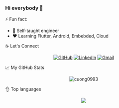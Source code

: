 ### Hi everybody 👋


⚡ Fun fact:
- 👯 Self-taught engineer
- ❤️ Learning Flutter, Android, Embebded, Cloud

:coffee: Let's Connect
<p align="center">
	<a href="https://github.com/cuong0993"><img src="https://img.icons8.com/bubbles/50/000000/github.png" alt="GitHub"/></a>
	<a href="https://www.linkedin.com/in/cuong0993"><img src="https://img.icons8.com/bubbles/50/000000/linkedin.png" alt="LinkedIn"/></a>
	<a href="mailto:cuong0993@gmail.com"><img src="https://img.icons8.com/bubbles/50/000000/gmail.png" alt="Gmail"/></a>
</p>

📈 My GitHub Stats

<p align="center"> <img src="https://github-readme-stats.vercel.app/api?username=cuong0993&show_icons=true&theme=gotham" alt="cuong0993" /> </p>
  
  👌 Top languages 
  <p align="center"> <img align="center" src="https://github-readme-stats.vercel.app/api/top-langs/?username=cuong0993&layout=compact&theme=material-palenight" /> </p>
